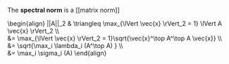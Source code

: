 The **spectral norm** is a [[matrix norm]]

\begin{align}
||A||\_2 & \triangleq \max\_{\lVert \vec{x} \rVert\_2 = 1} \lVert A \vec{x} \rVert_2 \\\\\
&= \max\_{\lVert \vec{x} \rVert\_2 = 1}\sqrt{\vec{x}^\top A^\top A \vec{x}} \\\\\
&= \sqrt{\max_i \lambda_i (A^\top A) } \\\\\
&= \max_i \sigma_i (A)
\end{align}